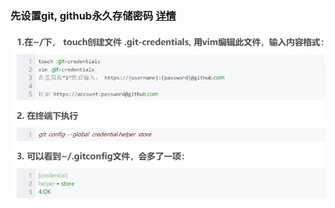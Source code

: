 ### 先设置git, github永久存储密码 [详情](https://blog.csdn.net/zhangxiaoyang0/article/details/69239734)

![1567671261640](images/1567671261640.png)





